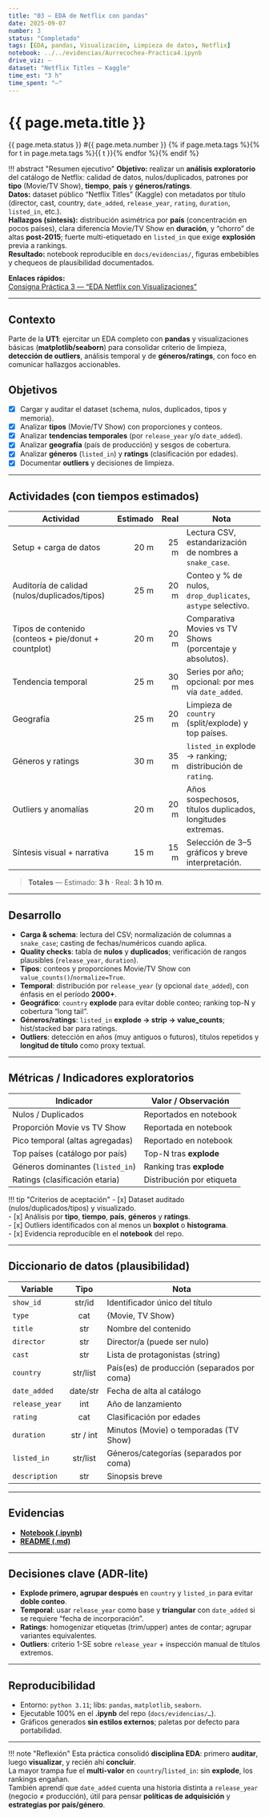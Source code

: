 ```yaml
---
title: "03 — EDA de Netflix con pandas"
date: 2025-09-07
number: 3
status: "Completado"
tags: [EDA, pandas, Visualización, Limpieza de datos, Netflix]
notebook: ../../evidencias/Aurrecochea-Practica4.ipynb
drive_viz: —
dataset: "Netflix Titles — Kaggle"
time_est: "3 h"
time_spent: "—"
---
```


# {{ page.meta.title }}

<span class="pill">{{ page.meta.status }}</span>
<span class="pill">#{{ page.meta.number }}</span>
{% if page.meta.tags %}{% for t in page.meta.tags %}<span class="pill">{{ t }}</span>{% endfor %}{% endif %}

!!! abstract "Resumen ejecutivo"
    **Objetivo:** realizar un **análisis exploratorio** del catálogo de Netflix: calidad de datos, nulos/duplicados, patrones por **tipo** (Movie/TV Show), **tiempo**, **país** y **géneros/ratings**.  
    **Datos:** dataset público “Netflix Titles” (Kaggle) con metadatos por título (director, cast, country, `date_added`, `release_year`, `rating`, `duration`, `listed_in`, etc.).  
    **Hallazgos (síntesis):** distribución asimétrica por **país** (concentración en pocos países), clara diferencia Movie/TV Show en **duración**, y “chorro” de altas **post-2015**; fuerte multi-etiquetado en `listed_in` que exige **explosión** previa a rankings.  
    **Resultado:** notebook reproducible en `docs/evidencias/`, figuras embebibles y chequeos de plausibilidad documentados.

**Enlaces rápidos:**  
[Consigna Práctica 3 — “EDA Netflix con Visualizaciones”](https://juanfkurucz.com/ucu-id/ut1/03-eda-netflix-pandas/)

---

## Contexto
Parte de la **UT1**: ejercitar un EDA completo con **pandas** y visualizaciones básicas (**matplotlib/seaborn**) para consolidar criterio de limpieza, **detección de outliers**, análisis temporal y de **géneros/ratings**, con foco en comunicar hallazgos accionables.

## Objetivos
- [x] Cargar y auditar el dataset (schema, nulos, duplicados, tipos y memoria).  
- [x] Analizar **tipos** (Movie/TV Show) con proporciones y conteos.  
- [x] Analizar **tendencias temporales** (por `release_year` y/o `date_added`).  
- [x] Analizar **geografía** (país de producción) y sesgos de cobertura.  
- [x] Analizar **géneros** (`listed_in`) y **ratings** (clasificación por edades).  
- [x] Documentar **outliers** y decisiones de limpieza.  

---

## Actividades (con tiempos estimados)

| Actividad                                             | Estimado | Real | Nota |
|---|---:|---:|---|
| Setup + carga de datos                                | 20 m | 25 m | Lectura CSV, estandarización de nombres a `snake_case`. |
| Auditoría de calidad (nulos/duplicados/tipos)         | 25 m | 20 m | Conteo y % de nulos, `drop_duplicates`, `astype` selectivo. |
| Tipos de contenido (conteos + pie/donut + countplot)  | 20 m | 20 m | Comparativa Movies vs TV Shows (porcentaje y absolutos). |
| Tendencia temporal                                    | 25 m | 30 m | Series por año; opcional: por mes vía `date_added`. |
| Geografía                                             | 25 m | 20 m | Limpieza de `country` (split/explode) y top países. |
| Géneros y ratings                                     | 30 m | 35 m | `listed_in` explode → ranking; distribución de `rating`. |
| Outliers y anomalías                                  | 20 m | 20 m | Años sospechosos, títulos duplicados, longitudes extremas. |
| Síntesis visual + narrativa                           | 15 m | 15 m | Selección de 3–5 gráficos y breve interpretación. |

> **Totales** — Estimado: **3 h** · Real: **3 h 10 m**.

---

## Desarrollo

- **Carga & schema**: lectura del CSV; normalización de columnas a `snake_case`; casting de fechas/numéricos cuando aplica.  
- **Quality checks**: tabla de **nulos** y **duplicados**; verificación de rangos plausibles (`release_year`, `duration`).  
- **Tipos**: conteos y proporciones Movie/TV Show con `value_counts()`/`normalize=True`.  
- **Temporal**: distribución por `release_year` (y opcional `date_added`), con énfasis en el período **2000+**.  
- **Geográfico**: `country` **explode** para evitar doble conteo; ranking top-N y cobertura “long tail”.  
- **Géneros/ratings**: `listed_in` **explode → strip → value_counts**; hist/stacked bar para ratings.  
- **Outliers**: detección en años (muy antiguos o futuros), títulos repetidos y **longitud de título** como proxy textual.


---

## Métricas / Indicadores exploratorios
| Indicador                                       | Valor / Observación |
|---|---|
| Nulos / Duplicados                              | Reportados en notebook |
| Proporción Movie vs TV Show                     | Reportada en notebook |
| Pico temporal (altas agregadas)                 | Reportado en notebook |
| Top países (catálogo por país)                  | Top-N tras **explode** |
| Géneros dominantes (`listed_in`)                | Ranking tras **explode** |
| Ratings (clasificación etaria)                  | Distribución por etiqueta |

!!! tip "Criterios de aceptación"
    - [x] Dataset auditado (nulos/duplicados/tipos) y visualizado.  
    - [x] Análisis por **tipo**, **tiempo**, **país**, **géneros** y **ratings**.  
    - [x] Outliers identificados con al menos un **boxplot** o **histograma**.  
    - [x] Evidencia reproducible en el **notebook** del repo.

---

## Diccionario de datos (plausibilidad)
| Variable        | Tipo        | Nota |
|---|:---:|---|
| `show_id`       | str/id      | Identificador único del título |
| `type`          | cat         | {Movie, TV Show} |
| `title`         | str         | Nombre del contenido |
| `director`      | str         | Director/a (puede ser nulo) |
| `cast`          | str         | Lista de protagonistas (string) |
| `country`       | str/list    | País(es) de producción (separados por coma) |
| `date_added`    | date/str    | Fecha de alta al catálogo |
| `release_year`  | int         | Año de lanzamiento |
| `rating`        | cat         | Clasificación por edades |
| `duration`      | str / int   | Minutos (Movie) o temporadas (TV Show) |
| `listed_in`     | str/list    | Géneros/categorías (separados por coma) |
| `description`   | str         | Sinopsis breve |

---

## Evidencias

-  [**Notebook (.ipynb)**](../../evidencias/Aurrecochea-Practica3.ipynb)
-  [**README (.md)**](../../evidencias/README-Practica3.ipynb)

---

## Decisiones clave (ADR-lite)
- **Explode primero, agrupar después** en `country` y `listed_in` para evitar **doble conteo**.  
- **Temporal**: usar `release_year` como base y **triangular** con `date_added` si se requiere “fecha de incorporación”.  
- **Ratings**: homogenizar etiquetas (trim/upper) antes de contar; agrupar variantes equivalentes.  
- **Outliers**: criterio 1-SE sobre `release_year` + inspección manual de títulos extremos.

---

## Reproducibilidad
- Entorno: `python 3.11`; libs: `pandas`, `matplotlib`, `seaborn`.  
- Ejecutable 100% en el **.ipynb** del repo (`docs/evidencias/…`).  
- Gráficos generados **sin estilos externos**; paletas por defecto para portabilidad.

---

!!! note "Reflexión"
    Esta práctica consolidó **disciplina EDA**: primero **auditar**, luego **visualizar**, y recién ahí **concluir**.  
    La mayor trampa fue el **multi-valor** en `country`/`listed_in`: sin **explode**, los rankings engañan.  
    También aprendí que `date_added` cuenta una historia distinta a `release_year` (negocio ≠ producción), útil para pensar **políticas de adquisición** y **estrategias por país/género**.
